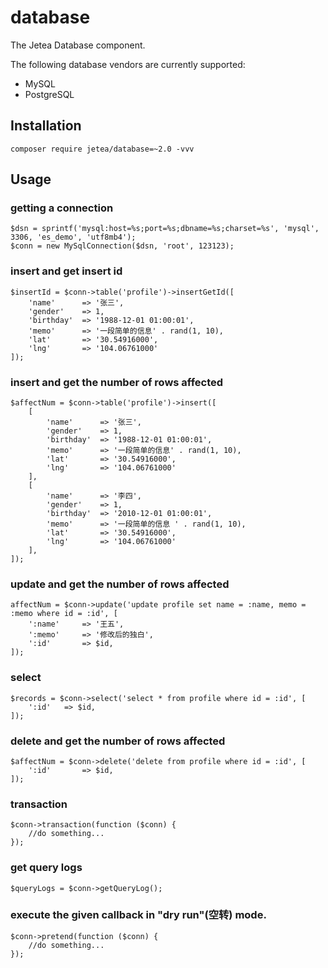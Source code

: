 # database
The Jetea Database component. 

The following database vendors are currently supported:

- MySQL
- PostgreSQL

## Installation

```
composer require jetea/database=~2.0 -vvv
```

## Usage

### getting a connection

```
$dsn = sprintf('mysql:host=%s;port=%s;dbname=%s;charset=%s', 'mysql', 3306, 'es_demo', 'utf8mb4');
$conn = new MySqlConnection($dsn, 'root', 123123);
```

### insert and get insert id

```
$insertId = $conn->table('profile')->insertGetId([
    'name'      => '张三',
    'gender'    => 1,
    'birthday'  => '1988-12-01 01:00:01',
    'memo'      => '一段简单的信息' . rand(1, 10),
    'lat'       => '30.54916000',
    'lng'       => '104.06761000'
]);
```

### insert and get the number of rows affected

```
$affectNum = $conn->table('profile')->insert([
    [
        'name'      => '张三',
        'gender'    => 1,
        'birthday'  => '1988-12-01 01:00:01',
        'memo'      => '一段简单的信息' . rand(1, 10),
        'lat'       => '30.54916000',
        'lng'       => '104.06761000'
    ],
    [
        'name'      => '李四',
        'gender'    => 1,
        'birthday'  => '2010-12-01 01:00:01',
        'memo'      => '一段简单的信息 ' . rand(1, 10),
        'lat'       => '30.54916000',
        'lng'       => '104.06761000'
    ],
]);
```

### update and get the number of rows affected

```
affectNum = $conn->update('update profile set name = :name, memo = :memo where id = :id', [
    ':name'     => '王五',
    ':memo'     => '修改后的独白',
    ':id'       => $id,
]);
```

### select

```
$records = $conn->select('select * from profile where id = :id', [
    ':id'   => $id,
]);
```

### delete and get the number of rows affected

```
$affectNum = $conn->delete('delete from profile where id = :id', [
    ':id'       => $id,
]);
```

### transaction
```
$conn->transaction(function ($conn) {
    //do something...
});
```

### get query logs

```
$queryLogs = $conn->getQueryLog();
```

### execute the given callback in "dry run"(空转) mode.

```
$conn->pretend(function ($conn) {
    //do something...
});
```

